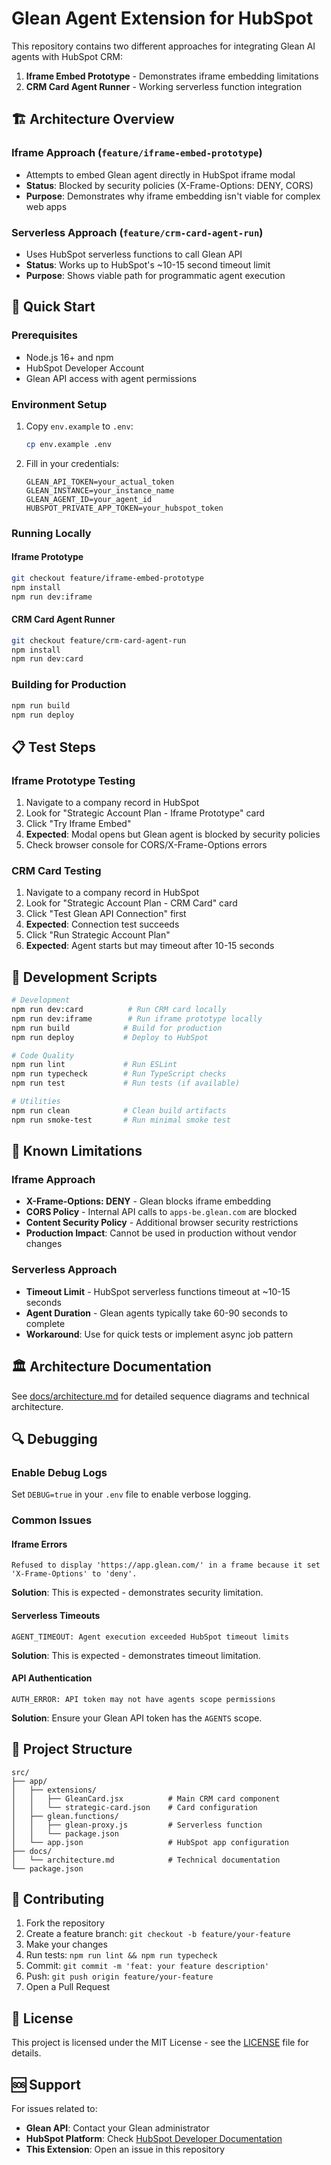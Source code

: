 # Glean Agent Extension for HubSpot

This repository contains two different approaches for integrating Glean AI agents with HubSpot CRM:

1. **Iframe Embed Prototype** - Demonstrates iframe embedding limitations
2. **CRM Card Agent Runner** - Working serverless function integration

## 🏗️ Architecture Overview

### Iframe Approach (`feature/iframe-embed-prototype`)
- Attempts to embed Glean agent directly in HubSpot iframe modal
- **Status**: Blocked by security policies (X-Frame-Options: DENY, CORS)
- **Purpose**: Demonstrates why iframe embedding isn't viable for complex web apps

### Serverless Approach (`feature/crm-card-agent-run`)
- Uses HubSpot serverless functions to call Glean API
- **Status**: Works up to HubSpot's ~10-15 second timeout limit
- **Purpose**: Shows viable path for programmatic agent execution

## 🚀 Quick Start

### Prerequisites
- Node.js 16+ and npm
- HubSpot Developer Account
- Glean API access with agent permissions

### Environment Setup
1. Copy `env.example` to `.env`:
   ```bash
   cp env.example .env
   ```

2. Fill in your credentials:
   ```env
   GLEAN_API_TOKEN=your_actual_token
   GLEAN_INSTANCE=your_instance_name
   GLEAN_AGENT_ID=your_agent_id
   HUBSPOT_PRIVATE_APP_TOKEN=your_hubspot_token
   ```

### Running Locally

#### Iframe Prototype
```bash
git checkout feature/iframe-embed-prototype
npm install
npm run dev:iframe
```

#### CRM Card Agent Runner
```bash
git checkout feature/crm-card-agent-run
npm install
npm run dev:card
```

### Building for Production
```bash
npm run build
npm run deploy
```

## 📋 Test Steps

### Iframe Prototype Testing
1. Navigate to a company record in HubSpot
2. Look for "Strategic Account Plan - Iframe Prototype" card
3. Click "Try Iframe Embed"
4. **Expected**: Modal opens but Glean agent is blocked by security policies
5. Check browser console for CORS/X-Frame-Options errors

### CRM Card Testing
1. Navigate to a company record in HubSpot
2. Look for "Strategic Account Plan - CRM Card" card
3. Click "Test Glean API Connection" first
4. **Expected**: Connection test succeeds
5. Click "Run Strategic Account Plan"
6. **Expected**: Agent starts but may timeout after 10-15 seconds

## 🔧 Development Scripts

```bash
# Development
npm run dev:card          # Run CRM card locally
npm run dev:iframe        # Run iframe prototype locally
npm run build            # Build for production
npm run deploy           # Deploy to HubSpot

# Code Quality
npm run lint             # Run ESLint
npm run typecheck        # Run TypeScript checks
npm run test             # Run tests (if available)

# Utilities
npm run clean            # Clean build artifacts
npm run smoke-test       # Run minimal smoke test
```

## 🚨 Known Limitations

### Iframe Approach
- **X-Frame-Options: DENY** - Glean blocks iframe embedding
- **CORS Policy** - Internal API calls to `apps-be.glean.com` are blocked
- **Content Security Policy** - Additional browser security restrictions
- **Production Impact**: Cannot be used in production without vendor changes

### Serverless Approach
- **Timeout Limit** - HubSpot serverless functions timeout at ~10-15 seconds
- **Agent Duration** - Glean agents typically take 60-90 seconds to complete
- **Workaround**: Use for quick tests or implement async job pattern

## 🏛️ Architecture Documentation

See [docs/architecture.md](./docs/architecture.md) for detailed sequence diagrams and technical architecture.

## 🔍 Debugging

### Enable Debug Logs
Set `DEBUG=true` in your `.env` file to enable verbose logging.

### Common Issues

#### Iframe Errors
```
Refused to display 'https://app.glean.com/' in a frame because it set 'X-Frame-Options' to 'deny'.
```
**Solution**: This is expected - demonstrates security limitation.

#### Serverless Timeouts
```
AGENT_TIMEOUT: Agent execution exceeded HubSpot timeout limits
```
**Solution**: This is expected - demonstrates timeout limitation.

#### API Authentication
```
AUTH_ERROR: API token may not have agents scope permissions
```
**Solution**: Ensure your Glean API token has the `AGENTS` scope.

## 📁 Project Structure

```
src/
├── app/
│   ├── extensions/
│   │   ├── GleanCard.jsx          # Main CRM card component
│   │   └── strategic-card.json    # Card configuration
│   ├── glean.functions/
│   │   ├── glean-proxy.js         # Serverless function
│   │   └── package.json
│   └── app.json                   # HubSpot app configuration
├── docs/
│   └── architecture.md            # Technical documentation
└── package.json
```

## 🤝 Contributing

1. Fork the repository
2. Create a feature branch: `git checkout -b feature/your-feature`
3. Make your changes
4. Run tests: `npm run lint && npm run typecheck`
5. Commit: `git commit -m 'feat: your feature description'`
6. Push: `git push origin feature/your-feature`
7. Open a Pull Request

## 📄 License

This project is licensed under the MIT License - see the [LICENSE](LICENSE) file for details.

## 🆘 Support

For issues related to:
- **Glean API**: Contact your Glean administrator
- **HubSpot Platform**: Check [HubSpot Developer Documentation](https://developers.hubspot.com/)
- **This Extension**: Open an issue in this repository 